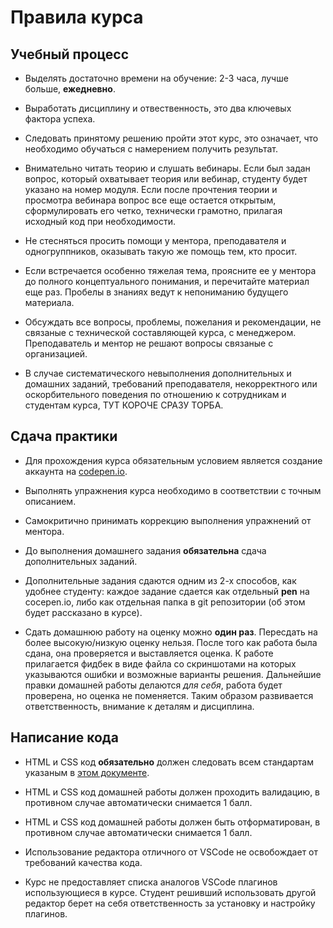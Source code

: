 # Правила курса

## Учебный процесс

- Выделять достаточно времени на обучение: 2-3 часа, лучше больше, **ежедневно**.

- Выработать дисциплину и отвественность, это два ключевых фактора успеха.

- Следовать принятому решению пройти этот курс, это означает, что необходимо обучаться с намерением получить результат.

- Внимательно читать теорию и слушать вебинары. Если был задан вопрос, который охватывает теория или вебинар, студенту будет указано на номер модуля. Если после прочтения теории и просмотра вебинара вопрос все еще остается открытым, сформулировать его четко, технически грамотно, прилагая исходный код при необходимости.

- Не стесняться просить помощи у ментора, преподавателя и одногруппников, оказывать такую же помощь тем, кто просит.

- Если встречается особенно тяжелая тема, проясните ее у ментора до полного концептуального понимания, и перечитайте материал еще раз. Пробелы в знаниях ведут к непониманию будущего материала.

- Обсуждать все вопросы, проблемы, пожелания и рекомендации, не связаные с технической составляющей курса, с менеджером. Преподаватель и ментор не решают вопросы связаные с организацией.

- В случае систематического невыполнения дополнительных и домашних заданий, требований преподавателя, некорректного или оскорбительного поведения по отношению к сотрудникам и студентам курса, ТУТ КОРОЧЕ СРАЗУ ТОРБА.

## Сдача практики

- Для прохождения курса обязательным условием является создание аккаунта на [codepen.io](https://codepen.io/).

- Выполнять упражнения курса необходимо в соответствии с точным описанием.

- Самокритично принимать коррекцию выполнения упражнений от ментора.

- До выполнения домашнего задания **обязательна** сдача дополнительных заданий.

- Дополнительные задания сдаются одним из 2-х способов, как удобнее студенту: каждое задание сдается как отдельный **pen** на cocepen.io, либо как отдельная папка в git репозитории (об этом будет рассказано в курсе).

- Сдать домашнюю работу на оценку можно **один раз**. Пересдать на более высокую/низкую оценку нельзя. После того как работа была сдана, она проверяется и выставляется оценка. К работе прилагается фидбек в виде файла со скриншотами на которых указываются ошибки и возможные варианты решения. Дальнейшие правки домашней работы делаются *для себя*, работа будет проверена, но оценка не поменяется. Таким образом развивается ответственность, внимание к деталям и дисциплина.

## Написание кода

- HTML и CSS код **обязательно** должен следовать всем стандартам указаным в [этом документе](http://sadcitizen.me/code-guide/).

- HTML и CSS код домашней работы должен проходить валидацию, в противном случае автоматически снимается 1 балл.

- HTML и CSS код домашней работы должен быть отформатирован, в противном случае автоматически снимается 1 балл.

- Использование редактора отличного от VSCode не освобождает от требований качества кода.

- Курс не предоставляет списка аналогов VSCode плагинов использующиеся в курсе. Студент решивший использовать другой редактор берет на себя ответственность за установку и настройку плагинов.